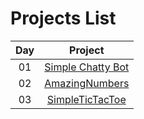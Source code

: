# Projects List

| Day           | Project       |
| :-----------: |:-------------:|
| 01      | [Simple Chatty Bot](https://github.com/milton-kabir/SimpleChattyBot) |
| 02      | [AmazingNumbers](https://github.com/milton-kabir/AmazingNumbers) |
| 03      | [SimpleTicTacToe](https://github.com/milton-kabir/SimpleTicTacToe) |


